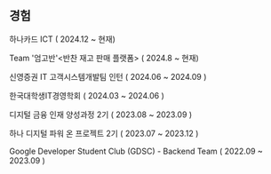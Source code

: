 ## 경험

하나카드 ICT ( 2024.12 ~ 현재)

Team '엄고반'<반찬 재고 판매 플랫폼> ( 2024.8 ~ 현재)

신영증권 IT 고객시스템개발팀 인턴 ( 2024.06 ~ 2024.09 )

한국대학생IT경영학회 ( 2024.03 ~ 2024.06 )

디지털 금융 인재 양성과정 2기 ( 2023.08 ~ 2023.09 )

하나 디지털 파워 온 프로젝트 2기 ( 2023.07 ~ 2023.12 )

Google Developer Student Club (GDSC) - Backend Team (  2022.09 ~ 2023.09  )
